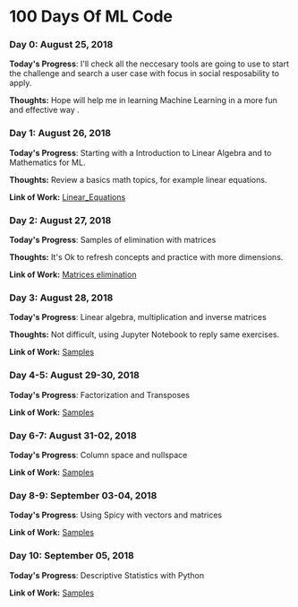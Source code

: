# 100 Days Of ML Code 

### Day 0: August 25, 2018 

**Today's Progress**: I'll check all the neccesary tools are going to use to start the challenge and search a user case with focus in social resposability to apply.

**Thoughts:** Hope will help me in learning Machine Learning in a more fun and effective way .

### Day 1: August 26, 2018 

**Today's Progress**: Starting with a Introduction to Linear Algebra and to Mathematics for ML.

**Thoughts:** Review a basics math topics, for example linear equations. 

**Link of Work:**   [Linear_Equations](https://github.com/vickyale/100DaysofMLCode/blob/master/samples/LinearAlgebra/01-linear_equations.ipynb)

### Day 2: August 27, 2018 

**Today's Progress**: Samples of elimination with matrices

**Thoughts:** It's Ok to refresh concepts and practice with more dimensions.

**Link of Work:**   [Matrices elimination](https://github.com/vickyale/100DaysofMLCode/blob/master/samples/LinearAlgebra/02-elimination.ipynb)

### Day 3: August 28, 2018 

**Today's Progress**:  Linear algebra, multiplication and inverse matrices

**Thoughts:** Not difficult, using Jupyter Notebook to reply same exercises.

**Link of Work:**   [Samples](https://github.com/vickyale/100DaysofMLCode/blob/master/samples/LinearAlgebra/03-multiplication-and-inverse-matrices.ipynb)

### Day 4-5: August 29-30, 2018 

**Today's Progress**:  Factorization and Transposes

**Link of Work:**   [Samples](https://github.com/vickyale/100DaysofMLCode/blob/master/samples/LinearAlgebra/04-Factorization.ipynb)

### Day 6-7: August 31-02, 2018 

**Today's Progress**:  Column space and nullspace

**Link of Work:**   [Samples](https://github.com/vickyale/100DaysofMLCode/blob/master/samples/LinearAlgebra/06-%20ColumnSpaces%20and%20Nullspace.ipynb)


### Day 8-9: September 03-04, 2018 

**Today's Progress**:  Using Spicy with vectors and matrices

**Link of Work:**   [Samples](https://github.com/vickyale/100DaysofMLCode/blob/master/samples/LinearAlgebra/08.%20Vectors%20and%20Matrices%20with%20Spicy.ipynb)

### Day 10: September 05, 2018 

**Today's Progress**:  Descriptive Statistics with Python

**Link of Work:**   [Samples](https://github.com/vickyale/100DaysofMLCode/blob/master/samples/Statistics/09%20-%20Descriptive%20Statistics.ipynb)


